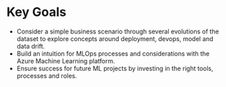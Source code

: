 # Key Goals
- Consider a simple business scenario through several evolutions of the dataset to explore concepts around
  deployment, devops, model and data drift.
- Build an intuition for MLOps processes and considerations with the Azure Machine Learning platform.
- Ensure success for future ML projects by investing in the right tools, processes and roles.
